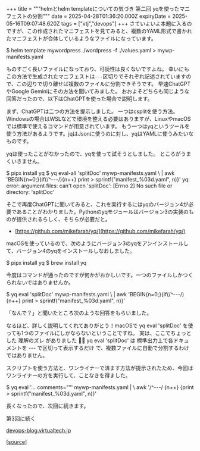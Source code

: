 +++
title = """helmとhelm templateについての気づき 第二回 yqを使ったマニフェストの分割"""
date = 2025-04-28T01:36:20.000Z
expiryDate = 2025-05-16T09:07:48.620Z
tags = ["vtj","devops"]
+++
さていよいよ本題に入るのですが、この作成されたマニフェストを見てみると、複数のYAML形式で書かれたマニフェストが合体しているようなファイルになっています。

$ helm template mywordpress ./wordpress -f ./values.yaml > mywp-manifests.yaml 

ものすごく長いファイルになっており、可読性は良くないですよね。 幸いにもこの方法で生成されたマニフェストは`---`区切りでそれぞれ記述されていますので、この辺りで切り離せば複数のファイルに分割できそうです。 早速ChatGPTやGoogle Geminiにその方法を聞いてみました。 おおよそどちらも同じような回答だったので、以下はChatGPTを使った場合で説明します。

まず、ChatGPTは二つの方法を提示しました。 一つはcsplitを使う方法。Windowsの場合はWSLなどで環境を整える必要はありますが、LinuxやmacOSでは標準で使えるコマンドが用意されています。 もう一つはyqというツールを使う方法があるようです。jqはJsonに使うのに対し、yqはYAMLに使うみたいなものです。

yqは使ったことがなかったので、yqを使って試そうとしました。 ところがうまくいきません。

$ pipx install yq
$ yq eval-all 'splitDoc' mywp-manifests.yaml  \\
  | awk 'BEGIN{n=0;}{if(/^---/){n++} print > sprintf("manifest\_%03d.yaml", n)}'
yq: error: argument files: can't open 'splitDoc': \[Errno 2\] No such file or directory: 'splitDoc'

そこで再度ChatGPTに聞いてみると、これを実行するにはyqのバージョン4が必要であることがわかりました。Pythonのyqモジュールはバージョン3の実装のものが提供されるらしく、そちらが必要だと。

*   [https://github.com/mikefarah/yq/](https://github.com/mikefarah/yq/)

macOSを使っているので、次のようにバージョン3のyqをアンインストールして、バージョン4のyqをインストールしなおしました。

$ pipx install yq
$ brew install yq

今度はコマンドが通ったのですが何かがおかしいです。一つのファイルしかつくられないではありませんか。

$ yq eval 'splitDoc' mywp-manifests.yaml  \\
  | awk 'BEGIN{n=0;}{if(/^---/){n++} print > sprintf("manifest\_%03d.yaml", n)}'

「なんで？」と聞いたところ次のような回答をもらいました。

なるほど、詳しく説明してくれてありがとう！macOSで yq eval 'splitDoc' を使っても1つのファイルにしかならないということですね。
実は、ここでちょっとした 理解のズレ がありました 🙇‍♂️
yq eval 'splitDoc' は 標準出力上で各ドキュメントを --- で区切って表示するだけ で、複数ファイルに自動で分割するわけではありません。

スクリプトを使う方法と、ワンライナーで済ます方法が提示されたため、今回はワンライナーの方を実行して、ことなきを得ました。

$ yq eval '... comments=""' mywp-manifests.yaml  | \\
awk '/^---/ {n++} {print > sprintf("manifest\_%03d.yaml", n)}'

長くなったので、次回に続きます。

第3回に続く

[devops-blog.virtualtech.jp](https://devops-blog.virtualtech.jp/entry/20250430/1745979859)

[[source]](https://devops-blog.virtualtech.jp/entry/20250428/1745804180)

